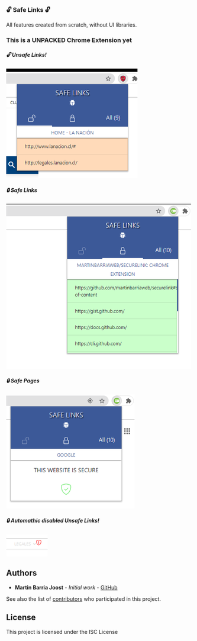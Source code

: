### :unlock: Safe Links :unlock:

All features created from scratch, without UI libraries.

### This is a UNPACKED Chrome Extension yet

##### :unlock: Unsafe Links!

![Alt text](images/unsafelinks.PNG "Unsafe")

##### :lock: Safe Links

![Alt text](images/linkssafes.PNG "Safe")

##### :lock: Safe Pages

![Alt text](images/safelinks.PNG "Safe")

##### :lock: Automathic disabled Unsafe Links!

![Alt text](images/linkdisabled.PNG "Safe")

## Authors

- **Martin Barria Joost** - _Initial work_ - [GitHub](https://github.com/martinbarriaweb)

See also the list of [contributors](https://github.com/martinbarriaweb/securelink) who participated in this project.

## License

This project is licensed under the ISC License
